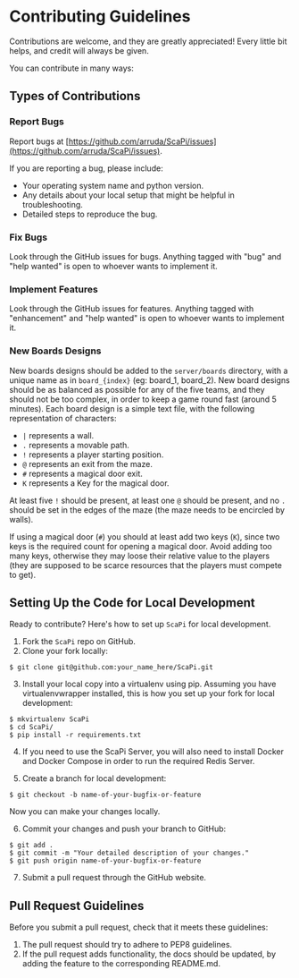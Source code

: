 # Contributing Guidelines
Contributions are welcome, and they are greatly appreciated! Every little bit helps, and credit will always be given.

You can contribute in many ways:

## Types of Contributions

### Report Bugs

Report bugs at [https://github.com/arruda/ScaPi/issues](https://github.com/arruda/ScaPi/issues).

If you are reporting a bug, please include:

* Your operating system name and python version.
* Any details about your local setup that might be helpful in troubleshooting.
* Detailed steps to reproduce the bug.

### Fix Bugs

Look through the GitHub issues for bugs. Anything tagged with "bug" and "help
wanted" is open to whoever wants to implement it.

### Implement Features

Look through the GitHub issues for features. Anything tagged with "enhancement"
and "help wanted" is open to whoever wants to implement it.

### New Boards Designs
New boards designs should be added to the `server/boards` directory, with a unique name as in `board_{index}` (eg: board_1, board_2).
New board designs should be as balanced as possible for any of the five teams, and they should not be too complex, in order to keep a game round fast (around 5 minutes).
Each board design is a simple text file, with the following representation of characters:
* `|` represents a wall.
* `.` represents a movable path.
* `!` represents a player starting position.
* `@` represents an exit from the maze.
* `#` represents a magical door exit.
* `K` represents a Key for the magical door.

At least five `!` should be present, at least one `@` should be present, and no `.` should be set in the edges of the maze (the maze needs to be encircled by walls).

If using a magical door (`#`) you should at least add two keys (`K`), since two keys is the required count for opening a magical door. Avoid adding too many keys, otherwise they may loose their relative value to the players (they are supposed to be scarce resources that the players must compete to get).


## Setting Up the Code for Local Development

Ready to contribute? Here's how to set up `ScaPi` for local development.

1. Fork the `ScaPi` repo on GitHub.
2. Clone your fork locally:
```
$ git clone git@github.com:your_name_here/ScaPi.git
```
3. Install your local copy into a virtualenv using pip. Assuming you have virtualenvwrapper installed, this is how you set up your fork for local development:
```
$ mkvirtualenv ScaPi
$ cd ScaPi/
$ pip install -r requirements.txt
```
4. If you need to use the ScaPi Server, you will also need to install Docker and Docker Compose in order to run the required Redis Server.

5. Create a branch for local development:
```
$ git checkout -b name-of-your-bugfix-or-feature
```
   Now you can make your changes locally.


6. Commit your changes and push your branch to GitHub:
```
$ git add .
$ git commit -m "Your detailed description of your changes."
$ git push origin name-of-your-bugfix-or-feature
```
7. Submit a pull request through the GitHub website.

## Pull Request Guidelines


Before you submit a pull request, check that it meets these guidelines:

1. The pull request should try to adhere to PEP8 guidelines.
2. If the pull request adds functionality, the docs should be updated, by adding the
   feature to the corresponding README.md.